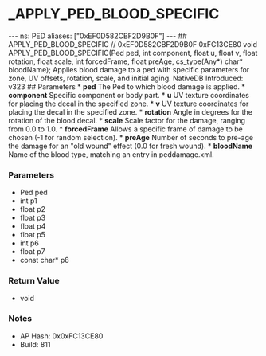 # _APPLY_PED_BLOOD_SPECIFIC

--- ns: PED aliases: ["0xEF0D582CBF2D9B0F"] --- ## APPLY_PED_BLOOD_SPECIFIC  // 0xEF0D582CBF2D9B0F 0xFC13CE80 void APPLY_PED_BLOOD_SPECIFIC(Ped ped, int component, float u, float v, float rotation, float scale, int forcedFrame, float preAge, cs_type(Any*) char* bloodName);  Applies blood damage to a ped with specific parameters for zone, UV offsets, rotation, scale, and initial aging.  NativeDB Introduced: v323  ## Parameters * **ped** The Ped to which blood damage is applied. * **component** Specific component or body part. * **u** UV texture coordinates for placing the decal in the specified zone. * **v** UV texture coordinates for placing the decal in the specified zone. * **rotation** Angle in degrees for the rotation of the blood decal. * **scale** Scale factor for the damage, ranging from 0.0 to 1.0. * **forcedFrame** Allows a specific frame of damage to be chosen (-1 for random selection). * **preAge** Number of seconds to pre-age the damage for an "old wound" effect (0.0 for fresh wound). * **bloodName** Name of the blood type, matching an entry in peddamage.xml.

### Parameters
* Ped ped
* int p1
* float p2
* float p3
* float p4
* float p5
* int p6
* float p7
* const char* p8

### Return Value
* void

### Notes
* AP Hash: 0x0xFC13CE80
* Build: 811

